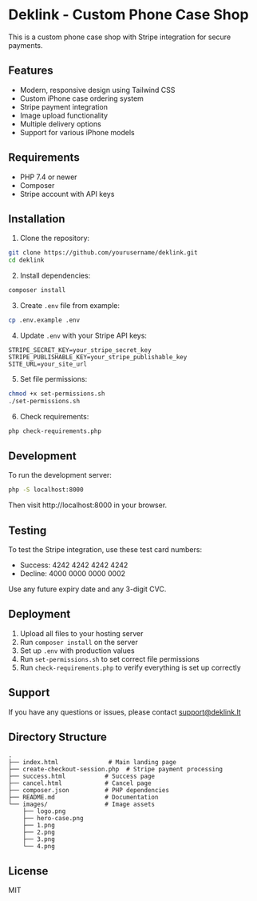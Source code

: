 # Deklink - Custom Phone Case Shop

This is a custom phone case shop with Stripe integration for secure payments.

## Features

- Modern, responsive design using Tailwind CSS
- Custom iPhone case ordering system
- Stripe payment integration
- Image upload functionality
- Multiple delivery options
- Support for various iPhone models

## Requirements

- PHP 7.4 or newer
- Composer
- Stripe account with API keys

## Installation

1. Clone the repository:
```bash
git clone https://github.com/yourusername/deklink.git
cd deklink
```

2. Install dependencies:
```bash
composer install
```

3. Create `.env` file from example:
```bash
cp .env.example .env
```

4. Update `.env` with your Stripe API keys:
```
STRIPE_SECRET_KEY=your_stripe_secret_key
STRIPE_PUBLISHABLE_KEY=your_stripe_publishable_key
SITE_URL=your_site_url
```

5. Set file permissions:
```bash
chmod +x set-permissions.sh
./set-permissions.sh
```

6. Check requirements:
```bash
php check-requirements.php
```

## Development

To run the development server:

```bash
php -S localhost:8000
```

Then visit http://localhost:8000 in your browser.

## Testing

To test the Stripe integration, use these test card numbers:

- Success: 4242 4242 4242 4242
- Decline: 4000 0000 0000 0002

Use any future expiry date and any 3-digit CVC.

## Deployment

1. Upload all files to your hosting server
2. Run `composer install` on the server
3. Set up `.env` with production values
4. Run `set-permissions.sh` to set correct file permissions
5. Run `check-requirements.php` to verify everything is set up correctly

## Support

If you have any questions or issues, please contact support@deklink.lt

## Directory Structure

```
.
├── index.html              # Main landing page
├── create-checkout-session.php  # Stripe payment processing
├── success.html           # Success page
├── cancel.html            # Cancel page
├── composer.json          # PHP dependencies
├── README.md              # Documentation
└── images/                # Image assets
    ├── logo.png
    ├── hero-case.png
    ├── 1.png
    ├── 2.png
    ├── 3.png
    └── 4.png
```

## License

MIT 
